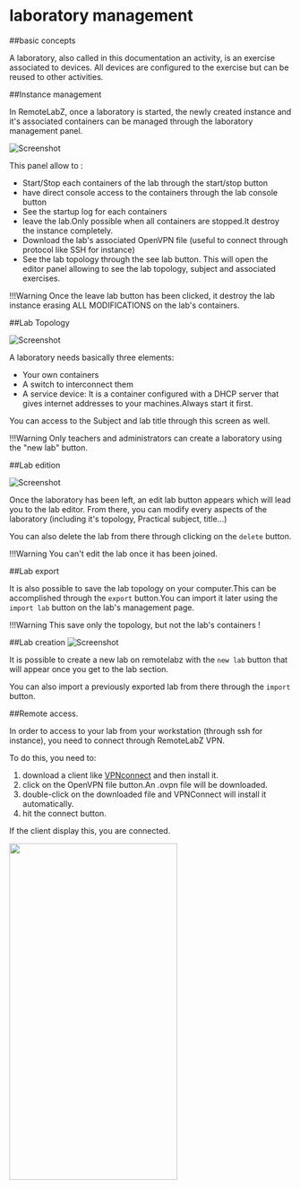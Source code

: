 # laboratory management

##basic concepts

A laboratory, also called in this documentation an activity, is an exercise associated to devices. All devices are configured to the exercise but can be reused to other activities.

##Instance management

In RemoteLabZ, once a laboratory is started, the newly created instance and it's associated containers can be managed through the laboratory management panel.

![Screenshot](/images/Administrator/Administrator_Instances.png)

This panel allow to :

 - Start/Stop each containers of the lab through the start/stop button
 - have direct console access to the containers through the lab console button
 - See the startup log for each containers
 - leave the lab.Only possible when all containers are stopped.It destroy the instance completely.
 - Download the lab's associated OpenVPN file (useful to connect through protocol like SSH for instance)
 - See the lab topology through the see lab button. This will open the editor panel allowing to see the lab topology, subject and associated exercises.

!!!Warning
     Once the leave lab button has been clicked, it destroy the lab instance erasing ALL MODIFICATIONS on the lab's containers.


##Lab Topology

![Screenshot](/images/Administrator/labtopology.png)

A laboratory needs basically three elements:

 - Your own containers
 - A switch to interconnect them 
 - A service device: It is a container configured with a DHCP server that gives internet addresses to your machines.Always start it first.

You can access to the Subject and lab title through this screen as well.
 
!!!Warning
    Only teachers and administrators can create a laboratory using the "new lab" button.

##Lab edition

![Screenshot](/images/Administrator/Administrator_Lab_edition.png)

Once the laboratory has been left, an edit lab button appears which will lead you to the lab editor.
From there, you can modify every aspects of the laboratory (including it's topology, Practical subject, title...)

You can also delete the lab from there through clicking on the `delete` button.

!!!Warning
    You can't edit the lab once it has been joined.

##Lab export

It is also possible to save the lab topology on your computer.This can be accomplished through the `export` button.You can import it later using the `import lab` button on the lab's management page.

!!!Warning
    This save only the topology, but not the lab's containers !

##Lab creation
![Screenshot](/images/Administrator/Administrator_lab_creation.png)

It is possible to create a new lab on remotelabz with the `new lab` button that will appear once you get to the lab section.

You can also import a previously exported lab from there through the `import` button.
 
##Remote access.

In order to  access to your lab from your workstation (through ssh for instance), you need to connect through RemoteLabZ VPN.

To do this, you need to:

1. download a client like <a href="https://openvpn.net/client/">VPNconnect</a> and then install it.
2. click on the OpenVPN file button.An .ovpn file will be downloaded.
3. double-click on the downloaded file and VPNConnect will install it automatically.
4. hit the connect button.

If the client display this, you are connected.

<img src="/images/Administrator/VPN_Connect.png" height=600px width=300px>











